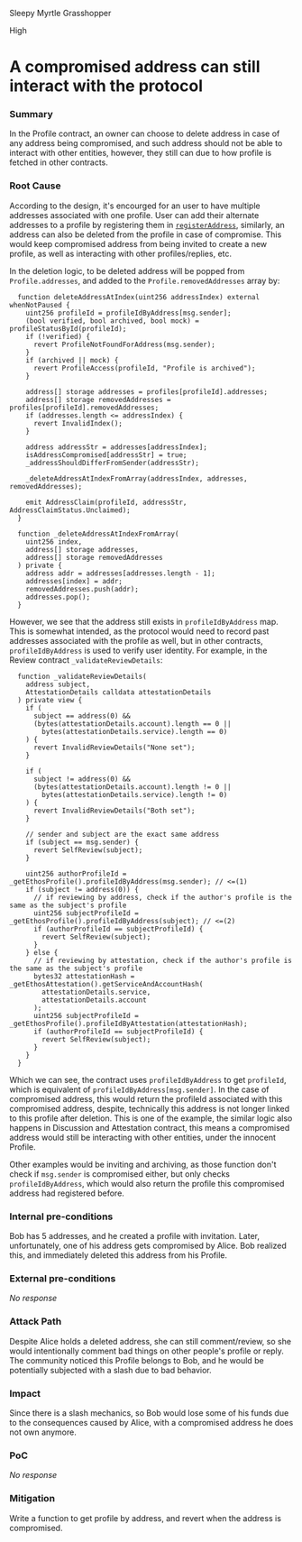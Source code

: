 Sleepy Myrtle Grasshopper

High

# A compromised address can still interact with the protocol

### Summary

In the Profile contract, an owner can choose to delete address in case of any address being compromised, and such address should not be able to interact with other entities, however, they still can due to how profile is fetched in other contracts.

### Root Cause

According to the design, it's encourged for an user to have multiple addresses associated with one profile. User can add their alternate addresses to a profile by registering them in [`registerAddress`](https://github.com/sherlock-audit/2024-10-ethos-network/blob/main/ethos/packages/contracts/contracts/EthosProfile.sol#L373C12-L373C27), similarly, an address can also be deleted from the profile in case of compromise. This would keep compromised address from being invited to create a new profile, as well as interacting with other profiles/replies, etc.

In the deletion logic, to be deleted address will be popped from `Profile.addresses`, and added to the `Profile.removedAddresses` array by:
```solidity
  function deleteAddressAtIndex(uint256 addressIndex) external whenNotPaused {
    uint256 profileId = profileIdByAddress[msg.sender];
    (bool verified, bool archived, bool mock) = profileStatusById(profileId);
    if (!verified) {
      revert ProfileNotFoundForAddress(msg.sender);
    }
    if (archived || mock) {
      revert ProfileAccess(profileId, "Profile is archived");
    }

    address[] storage addresses = profiles[profileId].addresses;
    address[] storage removedAddresses = profiles[profileId].removedAddresses;
    if (addresses.length <= addressIndex) {
      revert InvalidIndex();
    }

    address addressStr = addresses[addressIndex];
    isAddressCompromised[addressStr] = true;
    _addressShouldDifferFromSender(addressStr);

    _deleteAddressAtIndexFromArray(addressIndex, addresses, removedAddresses);

    emit AddressClaim(profileId, addressStr, AddressClaimStatus.Unclaimed);
  }

  function _deleteAddressAtIndexFromArray(
    uint256 index,
    address[] storage addresses,
    address[] storage removedAddresses
  ) private {
    address addr = addresses[addresses.length - 1];
    addresses[index] = addr;
    removedAddresses.push(addr);
    addresses.pop();
  }
```
However, we see that the address still exists in `profileIdByAddress` map. This is somewhat intended, as the protocol would need to record past addresses associated with the profile as well, but in other contracts, `profileIdByAddress` is used to verify user identity. For example, in the Review contract `_validateReviewDetails`:
```solidity
  function _validateReviewDetails(
    address subject,
    AttestationDetails calldata attestationDetails
  ) private view {
    if (
      subject == address(0) &&
      (bytes(attestationDetails.account).length == 0 ||
        bytes(attestationDetails.service).length == 0)
    ) {
      revert InvalidReviewDetails("None set");
    }

    if (
      subject != address(0) &&
      (bytes(attestationDetails.account).length != 0 ||
        bytes(attestationDetails.service).length != 0)
    ) {
      revert InvalidReviewDetails("Both set");
    }

    // sender and subject are the exact same address
    if (subject == msg.sender) {
      revert SelfReview(subject);
    }

    uint256 authorProfileId = _getEthosProfile().profileIdByAddress(msg.sender); // <=(1)
    if (subject != address(0)) {
      // if reviewing by address, check if the author's profile is the same as the subject's profile
      uint256 subjectProfileId = _getEthosProfile().profileIdByAddress(subject); // <=(2)
      if (authorProfileId == subjectProfileId) {
        revert SelfReview(subject);
      }
    } else {
      // if reviewing by attestation, check if the author's profile is the same as the subject's profile
      bytes32 attestationHash = _getEthosAttestation().getServiceAndAccountHash(
        attestationDetails.service,
        attestationDetails.account
      );
      uint256 subjectProfileId = _getEthosProfile().profileIdByAttestation(attestationHash);
      if (authorProfileId == subjectProfileId) {
        revert SelfReview(subject);
      }
    }
  }
```
Which we can see, the contract uses `profileIdByAddress` to get `profileId`, which is equivalent of `profileIdByAddress[msg.sender]`. In the case of compromised address, this would return the profileId associated with this compromised address, despite, technically this address is not longer linked to this profile after deletion. This is one of the example, the similar logic also happens in Discussion and Attestation contract, this means a compromised address would still be interacting with other entities, under the innocent Profile.

Other examples would be inviting and archiving, as those function don't check if `msg.sender` is compromised either, but only checks `profileIdByAddress`, which would also return the profile this compromised address had registered before.

### Internal pre-conditions

Bob has 5 addresses, and he created a profile with invitation. Later, unfortunately, one of his address gets compromised by Alice. Bob realized this, and immediately deleted this address from his Profile.

### External pre-conditions

_No response_

### Attack Path

Despite Alice holds a deleted address, she can still comment/review, so she would intentionally comment bad things on other people's profile or reply. The community noticed this Profile belongs to Bob, and he would be potentially subjected with a slash due to bad behavior.

### Impact

Since there is a slash mechanics, so Bob would lose some of his funds due to the consequences caused by Alice, with a compromised address he does not own anymore.

### PoC

_No response_

### Mitigation

Write a function to get profile by address, and revert when the address is compromised.